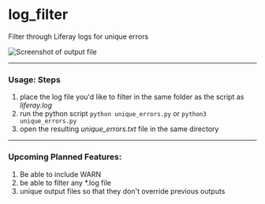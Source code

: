 # log_filter
Filter through Liferay logs for unique errors

<img src="https://i.imgur.com/dLsTM1K.png" alt="Screenshot of output file" />

---

### Usage: Steps
1. place the log file you'd like to filter in the same folder as the script as *liferay.log*
2. run the python script
```python unique_errors.py```
or 
```python3 unique_errors.py```
3. open the resulting *unique_errors.txt* file in the same directory


---

### Upcoming Planned Features:
1. Be able to include WARN
2. be able to filter any *.log file
3. unique output files so that they don't override previous outputs